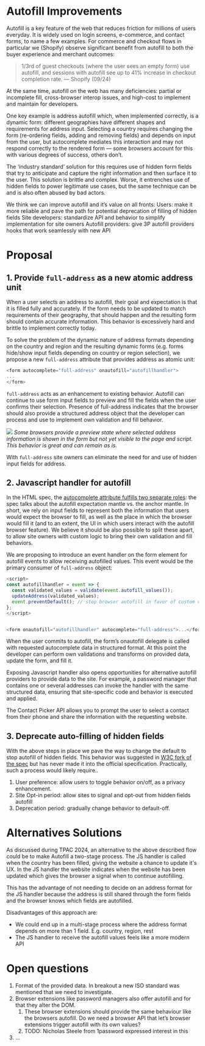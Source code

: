 # Autofill Improvements

Autofill is a key feature of the web that reduces friction for millions of users everyday. It is widely used on login screens, e-commerce, and contact forms, to name a few examples. For commerce and checkout flows in particular we (Shopify) observe significant benefit from autofill to both the buyer experience and merchant outcomes:

> 1/3rd of guest checkouts (where the user sees an empty form) use autofill, and sessions with autofill see up to 41% increase in checkout completion rate. — Shopify (09/24)

At the same time, autofill on the web has many deficiencies: partial or incomplete fill, cross-browser interop issues, and high-cost to implement and maintain for developers. 

One key example is address autofill which, when implemented correctly, is a dynamic form: different geographies have different shapes and requirements for address input. Selecting a country requires changing the form (re-ordering fields, adding and removing fields) and depends on input from the user, but autocomplete mediates this interaction and may not respond correctly to the rendered form — some browsers account for this with various degrees of success, others don’t. 

The ‘industry standard’ solution for this requires use of hidden form fields that try to anticipate and capture the right information and then surface it to the user. This solution is brittle and complex. Worse, it entrenches use of hidden fields to power legitimate use cases, but the same technique can be and is also often abused by bad actors.

We think we can improve autofill and it’s value on all fronts:
Users: make it more reliable and pave the path for potential deprecation of filling of hidden fields
Site developers: standardize API and behavior to simplify implementation for site owners
Autofill providers: give 3P autofill providers hooks that work seamlessly with new API


# Proposal

## 1. Provide `full-address` as a new atomic address unit
When a user selects an address to autofill, their goal and expectation is that it is filled fully and accurately. If the form needs to be updated to match requirements of their geography, that should happen and the resulting form should contain accurate information. This behavior is excessively hard and brittle to implement correctly today.

To solve the problem of the dynamic nature of address formats depending on the country and region and the resulting dynamic forms (e.g. forms hide/show input fields depending on country or region selection), we propose a new `full-address` attribute that provides address as atomic unit:

```javascript
<form autocomplete="full-address" onautofill="autofillhandler">
...
</form>
```

`full-address` acts as an enhancement to existing behavior. Autofill can continue to use form input fields to preview and fill the fields when the user confirms their selection. Presence of full-address indicates that the browser should also provide a structured address object that the developer can process and use to implement own validation and fill behavior.

![](https://screenshot.click/26-11-29h70-lrrrj.png)
*Some browsers provide a preview state where selected address information is shown in the form but not yet visible to the page and script. This behavior is great and can remain as is.*

With `full-address` site owners can eliminate the need for and use of hidden input fields for address. 

## 2. Javascript handler for autofill
In the HTML spec, the [autocomplete attribute fulfills two separate roles](https://html.spec.whatwg.org/multipage/form-control-infrastructure.html#autofilling-form-controls%3A-the-autocomplete-attribute): the spec talks about the autofill expectation mantle vs. the anchor mantle. In short, we rely on input fields to represent both the information that users would expect the browser to fill, as well as the place in which the browser would fill it (and to an extent, the UI in which users interact with the autofill browser feature). We believe it should be also possible to split these apart, to allow site owners with custom logic to bring their own validation and fill behaviors.

We are proposing to introduce an event handler on the form element for autofill events to allow receiving autofilled values. This event would be the primary consumer of `full-address` object:
```javascript
<script>
const autofillhandler = event => {
  const validated_values = validate(event.autofill_values());
  updateAddress(validated_values);
  event.preventDefault(); // stop browser autofill in favor of custom validation+fill logic
};
</script>


<form onautofill="autofillhandler" autocomplete="full-address">...</form>
```

When the user commits to autofill, the form’s onautofill delegate is called with requested autocomplete data in structured format. At this point the developer can perform own validations and transforms on provided data, update the form, and fill it.

Exposing Javascript handler also opens opportunities for alternative autofill providers to provide data to the site. For example, a password manager that contains one or several addresses can invoke the handler with the same structured data, ensuring that site-specific code and behavior is executed and applied.

The Contact Picker API allows you to prompt the user to select a contact from their phone and share the information with the requesting website. 

##  3. Deprecate auto-filling of hidden fields
With the above steps in place we pave the way to change the default to stop autofill of hidden fields. This behavior was suggested in [W3C fork of the spec](https://github.com/w3c/html/blob/master/sections/semantics-forms.include#L10764-L10779) but has never made it into the official specification. Practically, such a process would likely require.. 

1. User preference: allow users to toggle behavior on/off, as a privacy enhancement.
2. Site Opt-in period: allow sites to signal and opt-out from hidden fields autofill 
3. Deprecation period: gradually change behavior to default-off.


# Alternatives Solutions
As discussed during TPAC 2024, an alternative to the above described flow could be to make Autofill a two-stage process. The JS handler is called when the country has been filled, giving the website a chance to update it's UX. In the JS handler the website indicates when the website has been updated which gives the browser a signal when to continue autofilling.

This has the advantage of not needing to decide on an address format for the JS handler because the address is still shared through the form fields and the browser knows which fields are autofilled.

Disadvantages of this approach are:
* We could end up in a multi-stage process where the address format depends on more than 1 field. E.g. country, region, rest
* The JS handler to receive the autofill values feels like a more modern API

# Open questions
1. Format of the provided data. In breakout a new ISO standard was mentioned that we need to investigate.
2. Browser extensions like password managers also offer autofill and for that they alter the DOM. 
    1. These browser extensions should provide the same behaviour like the browsers autofill. Do we need a browser API that let’s browser extensions trigger autofill with its own values?
    2. TODO: Nicholas Steele from 1password expressed interest in this
3. ...
